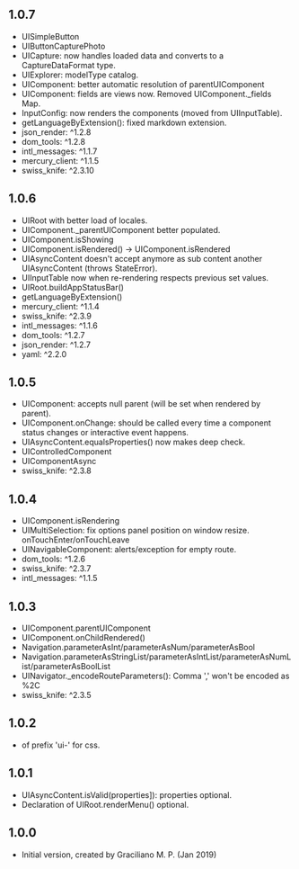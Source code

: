 ## 1.0.7

- UISimpleButton
- UIButtonCapturePhoto
- UICapture: now handles loaded data and converts to a CaptureDataFormat type.
- UIExplorer: modelType catalog.
- UIComponent: better automatic resolution of parentUIComponent
- UIComponent: fields are views now. Removed UIComponent._fields Map.
- InputConfig: now renders the components (moved from UIInputTable).
- getLanguageByExtension(): fixed markdown extension.
- json_render: ^1.2.8
- dom_tools: ^1.2.8
- intl_messages: ^1.1.7
- mercury_client: ^1.1.5
- swiss_knife: ^2.3.10

## 1.0.6

- UIRoot with better load of locales.
- UIComponent._parentUIComponent better populated.
- UIComponent.isShowing
- UIComponent.isRendered() -> UIComponent.isRendered
- UIAsyncContent doesn't accept anymore as sub content another UIAsyncContent (throws StateError). 
- UIInputTable now when re-rendering respects previous set values.
- UIRoot.buildAppStatusBar()
- getLanguageByExtension()
- mercury_client: ^1.1.4
- swiss_knife: ^2.3.9
- intl_messages: ^1.1.6
- dom_tools: ^1.2.7
- json_render: ^1.2.7
- yaml: ^2.2.0

## 1.0.5

- UIComponent: accepts null parent (will be set when rendered by parent).
- UIComponent.onChange: should be called every time a component status changes or interactive event happens.
- UIAsyncContent.equalsProperties() now makes deep check.
- UIControlledComponent
- UIComponentAsync
- swiss_knife: ^2.3.8

## 1.0.4

- UIComponent.isRendering
- UIMultiSelection: fix options panel position on window resize. onTouchEnter/onTouchLeave
- UINavigableComponent: alerts/exception for empty route.
- dom_tools: ^1.2.6
- swiss_knife: ^2.3.7
- intl_messages: ^1.1.5

## 1.0.3

- UIComponent.parentUIComponent
- UIComponent.onChildRendered()
- Navigation.parameterAsInt/parameterAsNum/parameterAsBool
- Navigation.parameterAsStringList/parameterAsIntList/parameterAsNumList/parameterAsBoolList
- UINavigator._encodeRouteParameters(): Comma ',' won't be encoded as %2C
- swiss_knife: ^2.3.5

## 1.0.2

- of prefix 'ui-' for css.

## 1.0.1

- UIAsyncContent.isValid(properties]): properties optional.
- Declaration of UIRoot.renderMenu() optional. 

## 1.0.0

- Initial version, created by Graciliano M. P. (Jan 2019)
